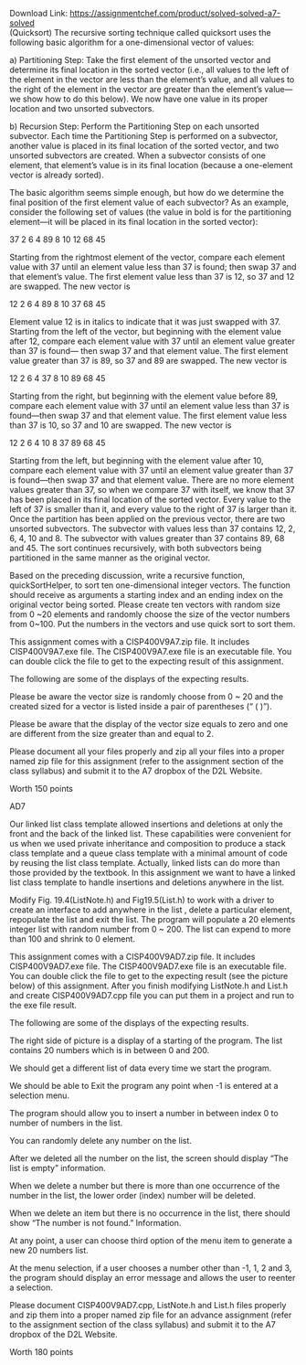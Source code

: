 Download Link: https://assignmentchef.com/product/solved-solved-a7-solved
<br>
(Quicksort) The recursive sorting technique called quicksort uses the following basic algorithm for a one-dimensional vector of values:

a) Partitioning Step: Take the first element of the unsorted vector and determine its final location in the sorted vector (i.e., all values to the left of the element in the vector are less than the element’s value, and all values to the right of the element in the vector are greater than the element’s value—we show how to do this below). We now have one value in its proper location and two unsorted subvectors.

b) Recursion Step: Perform the Partitioning Step on each unsorted subvector. Each time the Partitioning Step is performed on a subvector, another value is placed in its final location of the sorted vector, and two unsorted subvectors are created. When a subvector consists of one element, that element’s value is in its final location (because a one-element vector is already sorted).

The basic algorithm seems simple enough, but how do we determine the final position of the first element value of each subvector? As an example, consider the following set of values (the value in bold is for the partitioning element—it will be placed in its final location in the sorted vector):

37 2 6 4 89 8 10 12 68 45

Starting from the rightmost element of the vector, compare each element value with 37 until an element value less than 37 is found; then swap 37 and that element’s value. The first element value less than 37 is 12, so 37 and 12 are swapped. The new vector is

12 2 6 4 89 8 10 37 68 45

Element value 12 is in italics to indicate that it was just swapped with 37. Starting from the left of the vector, but beginning with the element value after 12, compare each element value with 37 until an element value greater than 37 is found— then swap 37 and that element value. The first element value greater than 37 is 89, so 37 and 89 are swapped. The new vector is

12 2 6 4 37 8 10 89 68 45

Starting from the right, but beginning with the element value before 89, compare each element value with 37 until an element value less than 37 is found—then swap 37 and that element value. The first element value less than 37 is 10, so 37 and 10 are swapped. The new vector is

12 2 6 4 10 8 37 89 68 45

Starting from the left, but beginning with the element value after 10, compare each element value with 37 until an element value greater than 37 is found—then swap 37 and that element value. There are no more element values greater than 37, so when we compare 37 with itself, we know that 37 has been placed in its final location of the sorted vector. Every value to the left of 37 is smaller than it, and every value to the right of 37 is larger than it. Once the partition has been applied on the previous vector, there are two unsorted subvectors. The subvector with values less than 37 contains 12, 2, 6, 4, 10 and 8. The subvector with values greater than 37 contains 89, 68 and 45. The sort continues recursively, with both subvectors being partitioned in the same manner as the original vector.

Based on the preceding discussion, write a recursive function, quickSortHelper, to sort ten one-dimensional integer vectors. The function should receive as arguments a starting index and an ending index on the original vector being sorted. Please create ten vectors with random size from 0 ~20 elements and randomly choose the size of the vector numbers from 0~100. Put the numbers in the vectors and use quick sort to sort them.

This assignment comes with a CISP400V9A7.zip file. It includes CISP400V9A7.exe file. The CISP400V9A7.exe file is an executable file. You can double click the file to get to the expecting result of this assignment.

The following are some of the displays of the expecting results.

Please be aware the vector size is randomly choose from 0 ~ 20 and the created sized for a vector is listed inside a pair of parentheses (“ ( )”).

Please be aware that the display of the vector size equals to zero and one are different from the size greater than and equal to 2.

Please document all your files properly and zip all your files into a proper named zip file for this assignment (refer to the assignment section of the class syllabus) and submit it to the A7 dropbox of the D2L Website.

Worth 150 points

AD7

Our linked list class template allowed insertions and deletions at only the front and the back of the linked list. These capabilities were convenient for us when we used private inheritance and composition to produce a stack class template and a queue class template with a minimal amount of code by reusing the list class template. Actually, linked lists can do more than those provided by the textbook. In this assignment we want to have a linked list class template to handle insertions and deletions anywhere in the list.

Modify Fig. 19.4(ListNote.h) and Fig19.5(List.h) to work with a driver to create an interface to add anywhere in the list , delete a particular element, repopulate the list and exit the list. The program will populate a 20 elements integer list with random number from 0 ~ 200. The list can expend to more than 100 and shrink to 0 element.

This assignment comes with a CISP400V9AD7.zip file. It includes CISP400V9AD7.exe file. The CISP400V9AD7.exe file is an executable file. You can double click the file to get to the expecting result (see the picture below) of this assignment. After you finish modifying ListNote.h and List.h and create CISP400V9AD7.cpp file you can put them in a project and run to the exe file result.

The following are some of the displays of the expecting results.

The right side of picture is a display of a starting of the program. The list contains 20 numbers which is in between 0 and 200.

We should get a different list of data every time we start the program.

We should be able to Exit the program any point when -1 is entered at a selection menu.

The program should allow you to insert a number in between index 0 to number of numbers in the list.

You can randomly delete any number on the list.

After we deleted all the number on the list, the screen should display “The list is empty” information.

When we delete a number but there is more than one occurrence of the number in the list, the lower order (index) number will be deleted.

When we delete an item but there is no occurrence in the list, there should show “The number is not found.” Information.

At any point, a user can choose third option of the menu item to generate a new 20 numbers list.

At the menu selection, if a user chooses a number other than -1, 1, 2 and 3, the program should display an error message and allows the user to reenter a selection.

Please document CISP400V9AD7.cpp, ListNote.h and List.h files properly and zip them into a proper named zip file for an advance assignment (refer to the assignment section of the class syllabus) and submit it to the A7 dropbox of the D2L Website.

Worth 180 points